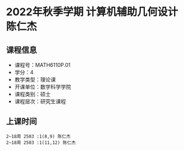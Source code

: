 # 2022年秋季学期 计算机辅助几何设计 陈仁杰






## 课程信息

- 课程号：MATH6110P.01
- 学分：4
- 教学类型：理论课
- 开课单位：数学科学学院
- 课程类别：硕士
- 课程层次：研究生课程

## 上课时间

```
2~18周 2503 :1(8,9) 陈仁杰
2~18周 2503 :1(11,12) 陈仁杰
```

